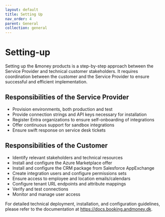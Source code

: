 ```yaml
---
layout: default
title: Setting Up
nav_order: 4
parent: General
collection: general
---
```


# Setting-up

Setting up the &money products is a step-by-step approach between the Service Provider and technical customer stakeholders. It requires coordination between the customer and the Service Provider to ensure successful and efficient implementation.

## Responsibilities of the Service Provider
- Provision environments, both production and test
- Provide connection strings and API keys necessary for installation
- Register Entra organizations to ensure self-onboarding of integrations
- Offer continuous support for sandbox integrations
- Ensure swift response on service desk tickets

## Responsibilities of the Customer
- Identify relevant stakeholders and technical resources
- Install and configure the Azure Marketplace offer
- Install and configure the CRM package from Salesforce AppExchange
- Create integration users and configure permissions sets
- Ensure access to employee and location emails/calendars
- Configure tenant URL endpoints and attribute mappings
- Verify and test connections
- Monitor and manage user access

For detailed technical deployment, installation, and configuration guidelines, please refer to the documentation at https://docs.booking.andmoney.dk.
